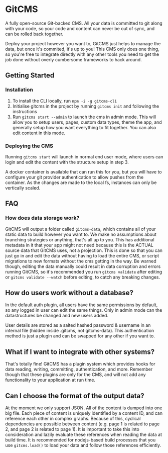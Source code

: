 # GitCMS
A fully open-source Git-backed CMS. All your data is committed to git along with your code, so your code and content can never be out of sync, and can be rolled back together.

Deploy your project however you want to, GitCMS just helps to manage the data, but once it's commited, it's up to you! This CMS only does one thing, so you're free to integrate directly with any other tools you need to get the job done without overly cumbersome frameworks to hack around.

## Getting Started

### Installation
1. To install the CLI locally, run `npm -i -g gitcms-cli`
2. Initialise gitcms in the project by running `gitcms init` and following the instructions
3. Run `gitcms start --admin` to launch the cms in admin mode. This will allow you to setup users, pages, custom data types, theme the app, and generally setup how you want everything to fit together. You can also edit content in this mode.

### Deploying the CMS
Running `gitcms start` will launch in normal end user mode, where users can login and edit the content with the structure setup in step 3.

A docker container is available that can run this for you, but you will have to configure your git provider authentication to allow pushes from the container.
As the changes are made to the local fs, instances can only be vertically scaled. 

## FAQ

### How does data storage work?
GitCMS will output a folder called `gitcms-data`, which contains all of your static data to build however you want to. We make no assumptions about branching strategies or anything, that's all up to you. 
This has additional metadata in it that your app might not need because this is the ACTUAL source data that GitCMS uses, not a projection. This is done so that you can just go in and edit the data without having to load the entire CMS, or script migrations to new formats without the cms getting in the way. 
Be warned though, editing the data manually could result in data corruption and errors running GitCMS, so it's recommended you run `gitcms validate` after editing or `gitcms validate --watch` before editing, to catch any breaking changes.

## How do users work without a database?
In the default auth plugin, all users have the same permissions by default, so any logged in user can edit the same things. Only in admin mode can the datastructures be changed and new users added.

User details are stored as a salted hashed password & username in an internal file (hidden inside .gitcms, not gitcms-data).
This authentication method is just a plugin and can be swapped for any other if you want to.

## What if I want to integrate with other systems?
That's totally fine! GitCMS has a plugin system which provides hooks for data reading, writing, committing, authentication, and more. Remember though that these plugins are only for the CMS, and will not add any functionality to your application at run time.

## Can I choose the format of the output data?
At the moment we only support JSON. All of the content is dumped into one big file. Each piece of content is uniquely identified by a content ID, and can reference each other in complex graphs. Because of this, cyclical dependencies are possible between content (e.g. page 1 is related to page 2, and page 2 is related to page 1). 
It is important to take this into consideration and lazily evaluate these references when reading the data at build time. It is recommended for nodejs-based build processes that you use `gitcms.load()` to load your data and follow those references efficiently.